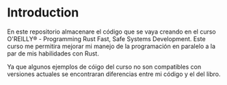 # Introduction 

En este repositorio almacenare el código que se vaya creando en el curso  O'REILLY® - Programming Rust Fast, Safe Systems Development.
Este curso me permitira mejorar mi manejo de la programación en paralelo a la par de mis habilidades con Rust.

Ya que algunos ejemplos de cóigo del curso no son compatibles con versiones actuales se encontraran diferencias entre mi código y el del libro.